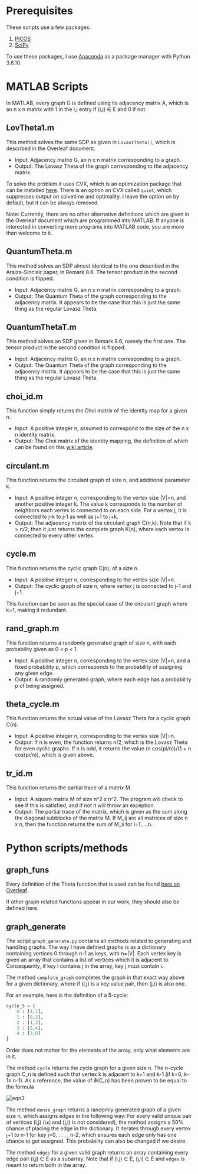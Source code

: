 # Prerequisites
These scripts use a few packages:

1. [PICOS](https://picos-api.gitlab.io/picos/index.html)
2. [SciPy](https://www.scipy.org)

To use these packages, I use [Anaconda](https://www.anaconda.com) as a package manager with Python 3.8.10.

# MATLAB Scripts
In MATLAB, every graph G is defined using its adjacency matrix A, which is an n x n matrix with 1 in the i,j entry if (i,j) ∈ E and 0 if not.
## LovTheta1.m
This method solves the same SDP as given in `LovaszTheta()`, which is described in the Overleaf document. 
* Input: Adjacency matrix G, an n x n matrix corresponding to a graph.
* Output: The Lovasz Theta of the graph corresponding to the adjacency matrix.

To solve the problem it uses CVX, which is an optimization package that can be installed [here](http://cvxr.com/cvx/download/). There is an option on CVX called `quiet`, which suppresses output on solvetime and optimality. I leave the option on by default, but it can be always removed.

Note: Currently, there are no other alternative definitions which are given in the Overleaf document which are programmed into MATLAB. If anyone is interested in converting more programs into MATLAB code, you are more than welcome to it.

## QuantumTheta.m
This method solves an SDP almost identical to the one described in the Araiza-Sinclair paper, in Remark 8.6. The tensor product in the second condition is flipped.
* Input: Adjacency matrix G, an n x n matrix corresponding to a graph.
* Output: The Quantum Theta of the graph corresponding to the adjacency matrix. It appears to be the case that this is just the same thing as the regular Lovasz Theta.

## QuantumThetaT.m
This method solves an SDP given in Remark 8.6, namely the first one. The tensor product in the second condition is flipped.
* Input: Adjacency matrix G, an n x n matrix corresponding to a graph.
* Output: The Quantum Theta of the graph corresponding to the adjacency matrix. It appears to be the case that this is just the same thing as the regular Lovasz Theta.

## choi_id.m
This function simply returns the Choi matrix of the identity map for a given n.
* Input: A positive integer n, assumed to correspond to the size of the n x n identity matrix.
* Output: The Choi matrix of the identity mapping, the definition of which can be found on this [wiki article](https://en.wikipedia.org/wiki/Choi%27s_theorem_on_completely_positive_maps).

## circulant.m
This function returns the circulant graph of size n, and additional parameter k.
* Input: A positive integer n, corresponding to the vertex size |V|=n, and another positive integer k. The value k corresponds to the number of neighbors each vertex is connected to on each side. For a vertex j, it is connected to j-k to j-1 as well as j+1 to j+k.
* Output: The adjacency matrix of the circulant graph C(n,k). Note that if k > n/2, then it just returns the complete graph K(n), where each vertex is connected to every other vertex.

## cycle.m
This function returns the cyclic graph C(n), of a size n.
* Input: A positive integer n, corresponding to the vertex size |V|=n.
* Output: The cyclic graph of size n, where vertex j is connected to j-1 and j+1. 

This function can be seen as the special case of the circulant graph where k=1, making it redundant. 

## rand_graph.m
This function returns a randomly generated graph of size n, with each probability given as 0 < p < 1.
* Input: A positive integer n, corresponding to the vertex size |V|=n, and a fixed probability p, which corresponds to the probability of assigning any given edge.
* Output: A randomly generated graph, where each edge has a probability p of being assigned.

## theta_cycle.m
This function returns the actual value of the Lovasz Theta for a cyclic graph C(n).
* Input: A positive integer n, corresponding to the vertex size |V|=n.
* Output: If n is even, the function returns n/2, which is the Lovasz Theta for even cyclic graphs. If n is odd, it returns the value (n cos(pi/n))/(1 + n cos(pi/n)), which is given above.

## tr_id.m
This function returns the partial trace of a matrix M.
* Input: A square matrix M of size n^2 x n^2. The program will check to see if this is satisfied, and if not it will throw an exception.
* Output: The partial trace of the matrix, which is given as the sum along the diagonal subblocks of the matrix M. If M_ij are all matrices of size n x n, then the function returns the sum of M_ii for i=1,...,n.


# Python scripts/methods
## graph_funs
Every definition of the Theta function that is used can be found [here on Overleaf](https://www.overleaf.com/read/shwygrhhpwfy).

If other graph related functions appear in our work, they should also be defined here.
## graph_generate
The script `graph_generate.py` contains all methods related to generating and handling graphs. The way I have defined graphs is as a dictionary containing vertices 0 through n-1 as keys, with n=|V|. Each vertex key is given an array that contains a list of vertices which it is adjacent to. Consequently, if key i contains j in the array, key j must contain i. 

The method `complete_graph` completes the graph in that exact way above for a given dictionary, where if (i,j) is a key:value pair, then (j,i) is also one. 

For an example, here is the definition of a 5-cycle:
```python 
cycle_5 = {
    0 : [4,1],
    1 : [0,2],
    2 : [1,3],
    3 : [2,4],
    4 : [3,0]
}
```
Order does not matter for the elements of the array, only what elements are in it. 

The method `cycle` returns the cycle graph for a given size n. The n-cycle graph C_n is defined such that vertex k is adjacent to k+1 and k-1 (if k=0, k-1≡ n-1). As a reference, the value of ϑ(C_n) has been proven to be equal to the formula

![eqn3](https://media.discordapp.net/attachments/830987949671841804/849284912548806676/eqnC_n.png)

The method `dense_graph` returns a randomly generated graph of a given size n, which assigns edges in the following way: For every valid unique pair of vertices (i,j) (i≠j and (j,i) is not considered), the method assigns a 50% chance of placing the edge in the dictionary. It iterates through every vertex j+1 to n-1 for key j=0, . . . , n-2, which ensures each edge only has one chance to get assigned. This probability can also be changed if we desire.

The method `edges` for a given valid graph returns an array containing every edge pair (i,j) ∈ E as a subarray. Note that if (i,j) ∈ E, (j,i) ∈ E and `edges` is meant to return both in the array.
